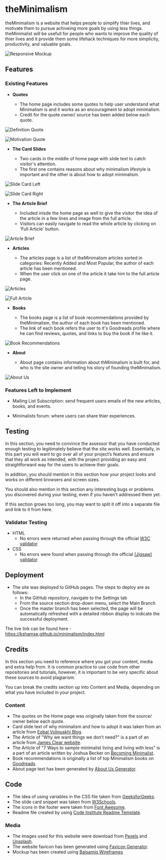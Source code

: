 # theMinimalism

theMinimalism is a website that helps people to simplify thier lives, and motivate them to pursue achiveing more goals by using less things. theMinimalist will be usefull for people who wants to improve the quality of thier lives and it provide them some lifehack techniques for more simplicity, productivity, and valuable goals. 

![Responsive Mockup](/docs/different_screen_sizes.PNG)

## Features 

### Existing Features

- __Quotes__

  - The home page includes some quotes to help user understand what Minimalism is and it works as an encouragment to adopt minimalism.
  - Credit for the quote owner/ source has been added below each quote. 

![Definition Quote](/docs/screenshots/quote-1.PNG)


![Motivation Quote](/docs/screenshots/quote-2.PNG)


- __The Card Slides__
 
  - Two cards in the middle of home page with slide text to catch visitor's attention.
  - The first one contains reasons about why minimalism lifestyle is important and the other is about how to adopt minimalism.

![Slide Card Left](/docs/screenshots/slide-card-left.PNG)


![Slide Card Right](/docs/screenshots/slide-card-right.PNG)


- __The Article Brief__
 
  - Included inisde the home page as well to give the visitor the idea of the article in a few lines and image from the full article.
  - Visitors can easily navigate to read the whole article by clicking on 'Full Article' button.

 ![Article Brief](/docs/screenshots/article-brief.PNG)

- __Articles__

  - The articles page is a list of theMinimalism articles sorted in categories: Recently Added and Most Popular, the author of each article has been mentioned. 
  - When the user click on one of the article it take him to the full article page. 

![Articles](/docs/screenshots/articles-page.PNG)


![Full Article](/docs/screenshots/article-full.PNG)


- __Books__

   - The books page is a list of book recommendations provided by theMinimalism, the author of each book has been mentioned. 
   - The link of each book refers the user to it's Goodreads profile where he can find reviews, quotes, and links to buy the book if he like it. 

![Book Recommendations](/docs/screenshots/books-page.PNG)

- __About__

   - About page contains information about thMinimalism is built for, and who is the site owner and telling his story of founding theMinimalism. 

![About Us](/docs/screenshots/about-page.PNG)


### Features Left to Implement

- Mailing List Subscription: send frequent users emails of the new articles, books, and events. 

- Minimalists forum: where users can share thier experiences.

## Testing 

In this section, you need to convince the assessor that you have conducted enough testing to legitimately believe that the site works well. Essentially, in this part you will want to go over all of your project’s features and ensure that they all work as intended, with the project providing an easy and straightforward way for the users to achieve their goals.

In addition, you should mention in this section how your project looks and works on different browsers and screen sizes.

You should also mention in this section any interesting bugs or problems you discovered during your testing, even if you haven't addressed them yet.

If this section grows too long, you may want to split it off into a separate file and link to it from here.


### Validator Testing 

- HTML
  - No errors were returned when passing through the official [W3C validator](https://validator.w3.org/nu/?doc=https%3A%2F%2Fkshamse.github.io%2Fminimalism%2Findex.html)
- CSS
  - No errors were found when passing through the official [(Jigsaw) validator](https://jigsaw.w3.org/css-validator/validator?uri=https%3A%2F%2Fkshamse.github.io%2Fminimalism%2Findex.html&profile=css3svg&usermedium=all&warning=1&vextwarning=&lang=en)


## Deployment

- The site was deployed to GitHub pages. The steps to deploy are as follows: 
  - In the GitHub repository, navigate to the Settings tab 
  - From the source section drop-down menu, select the Main Branch
  - Once the master branch has been selected, the page will be automatically refreshed with a detailed ribbon display to indicate the successful deployment. 

The live link can be found here - https://kshamse.github.io/minimalism/index.html


## Credits 

In this section you need to reference where you got your content, media and extra help from. It is common practice to use code from other repositories and tutorials, however, it is important to be very specific about these sources to avoid plagiarism. 

You can break the credits section up into Content and Media, depending on what you have included in your project. 


### Content 

- The quotes on the Home page was originally taken from the source/ owner below each quote.
- Card slide text of why minimalism and how to adopt it was taken from an article from [Eqbal Volinuskhi Blog](https://www.eqbalvolinuskhi.com/articles/what-is-minimalism-a-simple-lifestyle-explained).
- The Article of "Why we want things we don’t need?" is a part of an article from [James Clear website](https://jamesclear.com/minimalism).
- The Article of "7 Ways to sample minimalist living and living with less" is a part of an article written by Joshua Becker on [Becoming Minimalist](https://www.becomingminimalist.com/minimalist-living/).
- Book recommendations is originally a list of top Minimalism books on [Goodreads](https://www.goodreads.com/list/show/83055.Minimalism).
- About page text has been generated by [About Us Generator](https://www.aboutuspagegenerator.com/).

## Code
- The idea of using variables in the CSS file taken from [GeeksforGeeks](https://www.geeksforgeeks.org/how-to-define-colors-as-variables-in-css/).
- The slide card snippet was taken from [W3Schools](https://www.w3schools.com/howto/howto_css_image_overlay_slide.asp).
- The icons in the footer were taken from [Font Awesome](https://fontawesome.com/).
- Readme file created by using [Code Institute Readme Template](https://github.com/Code-Institute-Solutions/readme-template).

### Media

- The images used for this website were download from [Pexels](https://www.pexels.com/) and [Unsplash](https://unsplash.com/).
- The website favicon has been generated using [Favicon Generator](https://favicon.io/favicon-generator/).
- Mockup has been created using [Balsamiq Wireframes](https://balsamiq.com/)
